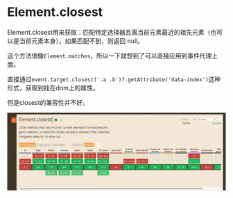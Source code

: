 # Element.closest

Element.closest用来获取：匹配特定选择器且离当前元素最近的祖先元素（也可以是当前元素本身）。如果匹配不到，则返回 null。

这个方法很像`Element.matches`，所以一下就想到了可以直接应用到事件代理上面。

直接通过`event.target.closest('.a .b')?.getAttribute('data-index')`这种形式，获取到挂在dom上的属性。

但是closest的兼容性并不好。

![closest兼容性](../imgs/20200814113645.jpg)
